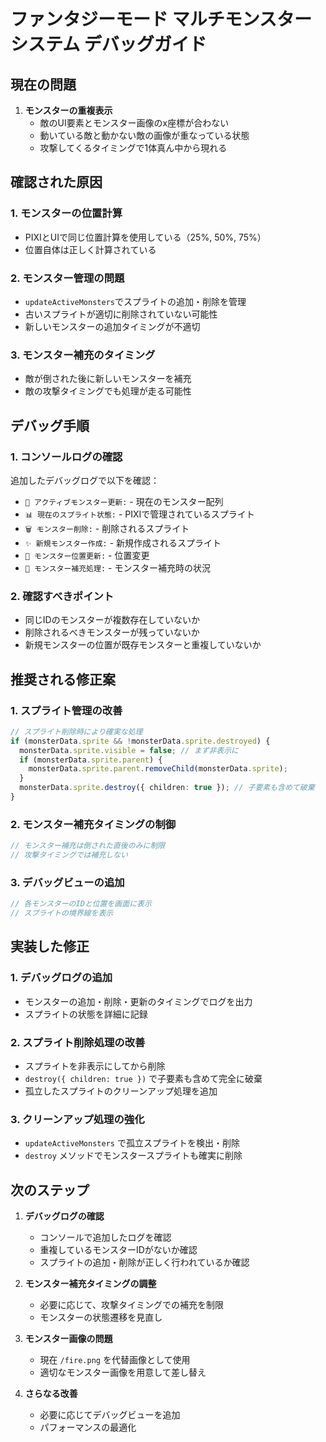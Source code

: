 # ファンタジーモード マルチモンスターシステム デバッグガイド

## 現在の問題

1. **モンスターの重複表示**
   - 敵のUI要素とモンスター画像のx座標が合わない
   - 動いている敵と動かない敵の画像が重なっている状態
   - 攻撃してくるタイミングで1体真ん中から現れる

## 確認された原因

### 1. モンスターの位置計算
- PIXIとUIで同じ位置計算を使用している（25%, 50%, 75%）
- 位置自体は正しく計算されている

### 2. モンスター管理の問題
- `updateActiveMonsters`でスプライトの追加・削除を管理
- 古いスプライトが適切に削除されていない可能性
- 新しいモンスターの追加タイミングが不適切

### 3. モンスター補充のタイミング
- 敵が倒された後に新しいモンスターを補充
- 敵の攻撃タイミングでも処理が走る可能性

## デバッグ手順

### 1. コンソールログの確認
追加したデバッグログで以下を確認：
- `👾 アクティブモンスター更新:` - 現在のモンスター配列
- `📊 現在のスプライト状態:` - PIXIで管理されているスプライト
- `🗑️ モンスター削除:` - 削除されるスプライト
- `✨ 新規モンスター作成:` - 新規作成されるスプライト
- `📍 モンスター位置更新:` - 位置変更
- `🔄 モンスター補充処理:` - モンスター補充時の状況

### 2. 確認すべきポイント
- 同じIDのモンスターが複数存在していないか
- 削除されるべきモンスターが残っていないか
- 新規モンスターの位置が既存モンスターと重複していないか

## 推奨される修正案

### 1. スプライト管理の改善
```typescript
// スプライト削除時により確実な処理
if (monsterData.sprite && !monsterData.sprite.destroyed) {
  monsterData.sprite.visible = false; // まず非表示に
  if (monsterData.sprite.parent) {
    monsterData.sprite.parent.removeChild(monsterData.sprite);
  }
  monsterData.sprite.destroy({ children: true }); // 子要素も含めて破棄
}
```

### 2. モンスター補充タイミングの制御
```typescript
// モンスター補充は倒された直後のみに制限
// 攻撃タイミングでは補充しない
```

### 3. デバッグビューの追加
```typescript
// 各モンスターのIDと位置を画面に表示
// スプライトの境界線を表示
```

## 実装した修正

### 1. デバッグログの追加
- モンスターの追加・削除・更新のタイミングでログを出力
- スプライトの状態を詳細に記録

### 2. スプライト削除処理の改善
- スプライトを非表示にしてから削除
- `destroy({ children: true })` で子要素も含めて完全に破棄
- 孤立したスプライトのクリーンアップ処理を追加

### 3. クリーンアップ処理の強化
- `updateActiveMonsters` で孤立スプライトを検出・削除
- `destroy` メソッドでモンスタースプライトも確実に削除

## 次のステップ

1. **デバッグログの確認**
   - コンソールで追加したログを確認
   - 重複しているモンスターIDがないか確認
   - スプライトの追加・削除が正しく行われているか確認

2. **モンスター補充タイミングの調整**
   - 必要に応じて、攻撃タイミングでの補充を制限
   - モンスターの状態遷移を見直し

3. **モンスター画像の問題**
   - 現在 `/fire.png` を代替画像として使用
   - 適切なモンスター画像を用意して差し替え

4. **さらなる改善**
   - 必要に応じてデバッグビューを追加
   - パフォーマンスの最適化